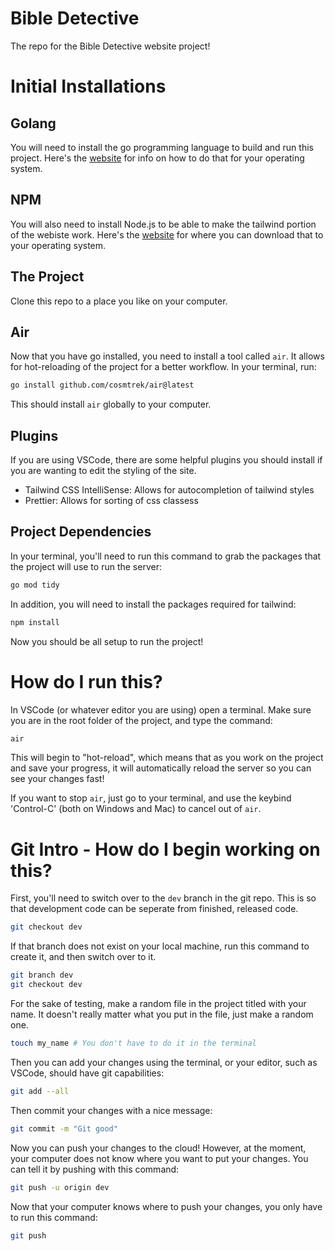 # Bible Detective

The repo for the Bible Detective website project!

# Initial Installations

## Golang

You will need to install the go programming language to build and run this project.
Here's the [website](https://go.dev/) for info on how to do that for your operating system.

## NPM

You will also need to install Node.js to be able to make the tailwind portion of the webiste work.
Here's the [website](https://nodejs.org/en/) for where you can download that to your operating system.

## The Project

Clone this repo to a place you like on your computer.

## Air

Now that you have go installed, you need to install a tool called `air`. It allows for
hot-reloading of the project for a better workflow. In your terminal, run:
```sh
go install github.com/cosmtrek/air@latest
```
This should install `air` globally to your computer.

## Plugins

If you are using VSCode, there are some helpful plugins you should install if you are wanting to edit the styling of the site.

* Tailwind CSS IntelliSense: Allows for autocompletion of tailwind styles
* Prettier: Allows for sorting of css classess



## Project Dependencies

In your terminal, you'll need to run this command to grab the packages that the
project will use to run the server:
```sh
go mod tidy 
```

In addition, you will need to install the packages required for tailwind:
```sh
npm install
```

Now you should be all setup to run the project!

# How do I run this?

In VSCode (or whatever editor you are using) open a terminal. Make sure you
are in the root folder of the project, and type the command:
```sh
air
```

This will begin to "hot-reload", which means that as you work on the project and save
your progress, it will automatically reload the server so you can see your changes
fast!

If you want to stop `air`, just go to your terminal, and use the keybind 'Control-C'
(both on Windows and Mac) to cancel out of `air`.

# Git Intro - How do I begin working on this?

First, you'll need to switch over to the `dev` branch in the git repo. This is so that development
code can be seperate from finished, released code.
```sh
git checkout dev
```
If that branch does not exist on your local machine, run this command to create it, and then switch over
to it.
```sh
git branch dev
git checkout dev
```

For the sake of testing, make a random file in the project titled with your name. It doesn't really
matter what you put in the file, just make a random one.
```sh
touch my_name # You don't have to do it in the terminal
```
Then you can add your changes using the terminal, or your editor, such as VSCode, should have git
capabilities:
```sh
git add --all
```
Then commit your changes with a nice message:
```sh
git commit -m "Git good"
```
Now you can push your changes to the cloud! However, at the moment, your computer does not know
where you want to put your changes. You can tell it by pushing with this command:
```sh
git push -u origin dev
```
Now that your computer knows where to push your changes, you only have to run this command:
```sh
git push
```
